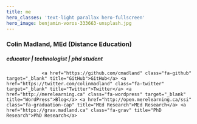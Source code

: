 ```yaml
---
title: me
hero_classes: 'text-light parallax hero-fullscreen'
hero_image: benjamin-voros-333663-unsplash.jpg
---
```


### Colin Madland, MEd (Distance Education)
##### educator | technologist | phd student


                 <a href="https://github.com/cmadland" class="fa-github" target="_blank" title="GitHub">GitHub</a> <a href="https://twitter.com/colinmadland" class="fa-twitter" target="_blank" title="Twitter">Twitter</a> <a href="http://merelearning.ca" class="fa-wordpress" target="_blank" title="WordPress">Blog</a> <a href="http://open.merelearning.ca/ssi" class="fa-graduation-cap" title="MEd Research">MEd Research</a> <a href="https://grav.madland.ca" class="fa-grav" title="PhD Research">PhD Research</a>


             